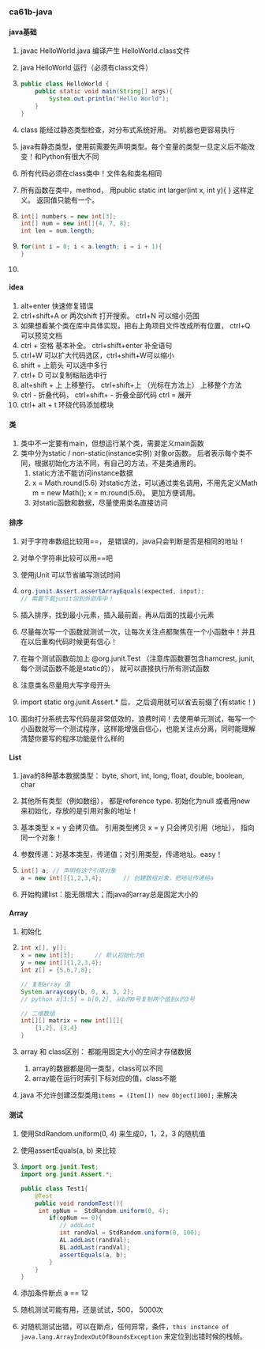 ### ca61b-java

#### java基础

1. javac HelloWorld.java 编译产生 HelloWorld.class文件

2. java HelloWorld  运行（必须有class文件）

3. ```java
   public class HelloWorld {
       public static void main(String[] args){
           System.out.println("Hello World");
       }
   }
   ```

4. class 能经过静态类型检查，对分布式系统好用。 对机器也更容易执行

5. java有静态类型，使用前需要先声明类型。每个变量的类型一旦定义后不能改变！和Python有很大不同

6. 所有代码必须在class类中！文件名和类名相同

7. 所有函数在类中，method， 用public static int larger(int x, int y){ } 这样定义。 返回值只能有一个。

8. ```java
   int[] numbers = new int[3];
   int[] num = new int[]{4, 7, 8};
   int len = num.length;
   ```

9. ```java
   for(int i = 0; i < a.length; i = i + 1){
   }
   ```

10. 



#### idea

1. alt+enter 快速修复错误
2. ctrl+shift+A or 两次shift 打开搜索。 ctrl+N 可以缩小范围
3. 如果想看某个类在库中具体实现，把右上角项目文件改成所有位置， ctrl+Q 可以预览文档
4. ctrl + 空格  基本补全。 ctrl+shift+enter 补全语句
5. ctrl+W 可以扩大代码选区，ctrl+shift+W可以缩小
6. shift + 上箭头 可以选中多行
7. ctrl+ D 可以复制粘贴选中行
8. alt+shift + 上 上移整行。 ctrl+shift+上  （光标在方法上） 上移整个方法
9. ctrl -  折叠代码， ctrl+shift+ -   折叠全部代码 ctrl = 展开
10. ctrl+ alt + t  环绕代码添加模块



#### 类

1. 类中不一定要有main，但想运行某个类，需要定义main函数
2. 类中分为static / non-static(instance实例) 对象or函数。 后者表示每个类不同，根据初始化方法不同，有自己的方法，不是类通用的。
   1. static方法不能访问instance数据
   2. x = Math.round(5.6) 对static方法，可以通过类名调用，不用先定义Math m = new Math(); x = m.round(5.6)。 更加方便调用。
   3. 对static函数和数据，尽量使用类名直接访问



#### 排序

1. 对于字符串数组比较用==， 是错误的，java只会判断是否是相同的地址！

2. 对单个字符串比较可以用==吧

3. 使用jUnit 可以节省编写测试时间

4. ```java
   org.junit.Assert.assertArrayEquals(expected, input);
   // 需要下载junit包到外部库中！
   ```

5. 插入排序，找到最小元素，插入最前面，再从后面的找最小元素

6. 尽量每次写一个函数就测试一次，让每次关注点都聚焦在一个小函数中！并且在以后重构代码时候更有信心！

7. 在每个测试函数前加上 @org.junit.Test  （注意库函数要包含hamcrest, junit, 每个测试函数不能是static的）， 就可以直接执行所有测试函数

8. 注意类名尽量用大写字母开头

9. import static org.junit.Assert.* 后， 之后调用就可以省去前缀了(有static！)

10. 面向打分系统去写代码是非常低效的，浪费时间！去使用单元测试，每写一个小函数就写一个测试程序，这样能增强自信心，也能关注点分离，同时能理解清楚你要写的程序功能是什么样的



#### List

1. java的8种基本数据类型： byte, short, int, long, float, double, boolean, char

2. 其他所有类型（例如数组）， 都是reference type.  初始化为null 或者用new 来初始化，存放的是引用对象的地址！

3. 基本类型 x = y 会拷贝值。 引用类型拷贝 x = y 只会拷贝引用（地址）， 指向同一个对象！

4. 参数传递：对基本类型，传递值；对引用类型，传递地址。easy！

5. ```java
   int[] a;	// 声明有这个引用对象
   a = new int[]{1,2,3,4};		// 创建数组对象，把地址传递给a
   ```

6. 开始构建list：能无限增大；而java的array总是固定大小的



#### Array

1. 初始化

2. ```java
   int x[], y[];
   x = new int[3];		// 默认初始化为0
   y = new int[]{1,2,3,4};
   int z[] = {5,6,7,8};
   
   // 复制array 值
   System.arraycopy(b, 0, x, 3, 2);
   // python x[3:5] = b[0,2], 从b的0号复制两个值到x的3号
   
   // 二维数组
   int[][] matrix = new int[][]{
       {1,2}, {3,4}
   }
   ```

3. array 和 class区别： 都能用固定大小的空间才存储数据

   1. array的数据都是同一类型，class可以不同
   2. array能在运行时索引下标对应的值，class不能

4. java 不允许创建泛型类用` items = (Item[]) new Object[100]; `  来解决



#### 测试

1. 使用StdRandom.uniform(0, 4) 来生成0，1，2，3 的随机值

2. 使用assertEquals(a, b) 来比较

3. ```java
   import org.junit.Test;
   import org.junit.Assert.*;
   
   public class Test1{
       @Test
       public void randomTest(){
       	int opNum =  StdRandom.uniform(0, 4);
           if(opNum == 0){
              // addLast
              int randVal = StdRandom.uniform(0, 100);
              AL.addLast(randVal);
              BL.addLast(randVal);
              assertEquals(a, b);
           }
       }
   }
   ```

4. 添加条件断点 a == 12

5. 随机测试可能有用，还是试试，500， 5000次

6. 对随机测试出错，可以在断点，任何异常，条件，`this instance of java.lang.ArrayIndexOutOfBoundsException` 来定位到出错时候的栈帧。
